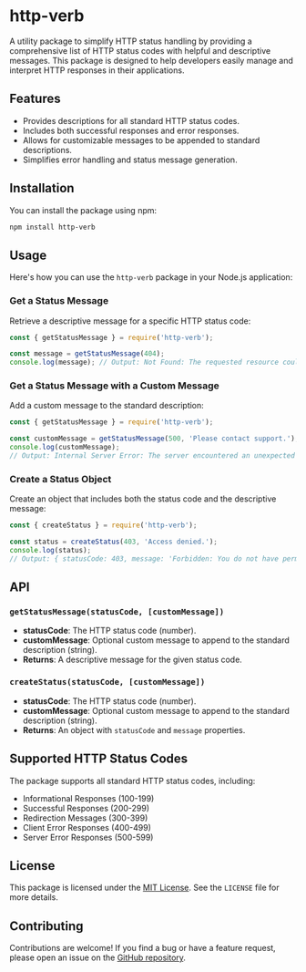 # http-verb

A utility package to simplify HTTP status handling by providing a comprehensive list of HTTP status codes with helpful and descriptive messages. This package is designed to help developers easily manage and interpret HTTP responses in their applications.

## Features

- Provides descriptions for all standard HTTP status codes.
- Includes both successful responses and error responses.
- Allows for customizable messages to be appended to standard descriptions.
- Simplifies error handling and status message generation.

## Installation

You can install the package using npm:

```bash
npm install http-verb
```

## Usage

Here's how you can use the `http-verb` package in your Node.js application:

### Get a Status Message

Retrieve a descriptive message for a specific HTTP status code:

```javascript
const { getStatusMessage } = require('http-verb');

const message = getStatusMessage(404);
console.log(message); // Output: Not Found: The requested resource could not be found.
```

### Get a Status Message with a Custom Message

Add a custom message to the standard description:

```javascript
const { getStatusMessage } = require('http-verb');

const customMessage = getStatusMessage(500, 'Please contact support.');
console.log(customMessage); 
// Output: Internal Server Error: The server encountered an unexpected condition that prevented it from fulfilling the request. Please contact support.
```

### Create a Status Object

Create an object that includes both the status code and the descriptive message:

```javascript
const { createStatus } = require('http-verb');

const status = createStatus(403, 'Access denied.');
console.log(status);
// Output: { statusCode: 403, message: 'Forbidden: You do not have permission to access this resource. Access denied.' }
```

## API

### `getStatusMessage(statusCode, [customMessage])`

- **statusCode**: The HTTP status code (number).
- **customMessage**: Optional custom message to append to the standard description (string).
- **Returns**: A descriptive message for the given status code.

### `createStatus(statusCode, [customMessage])`

- **statusCode**: The HTTP status code (number).
- **customMessage**: Optional custom message to append to the standard description (string).
- **Returns**: An object with `statusCode` and `message` properties.

## Supported HTTP Status Codes

The package supports all standard HTTP status codes, including:

- Informational Responses (100-199)
- Successful Responses (200-299)
- Redirection Messages (300-399)
- Client Error Responses (400-499)
- Server Error Responses (500-599)

## License

This package is licensed under the [MIT License](LICENSE). See the `LICENSE` file for more details.

## Contributing

Contributions are welcome! If you find a bug or have a feature request, please open an issue on the [GitHub repository](https://github.com/your-repo/http-verb).

